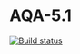# AQA-5.1
[![Build status](https://ci.appveyor.com/api/projects/status/b0dbi80jyhex7s2w/branch/master?svg=true)](https://ci.appveyor.com/project/DenDro163/aqa-5-1/branch/master)
